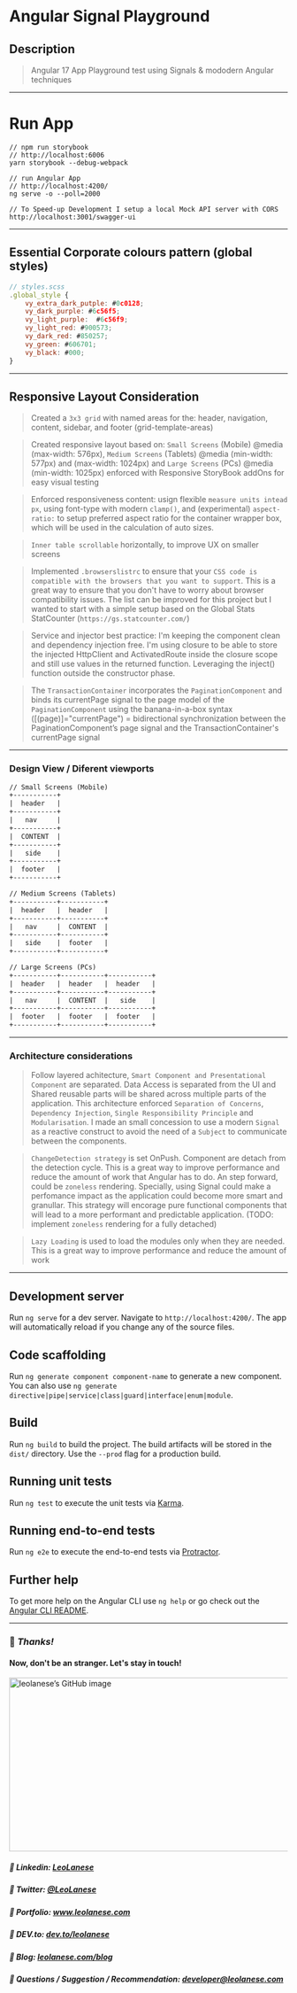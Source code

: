 # Angular Signal Playground

## Description

> Angular 17 App Playground test using Signals & mododern Angular techniques

-----

# Run App

```
// npm run storybook
// http://localhost:6006
yarn storybook --debug-webpack

// run Angular App
// http://localhost:4200/
ng serve -o --poll=2000
```

```
// To Speed-up Development I setup a local Mock API server with CORS
http://localhost:3001/swagger-ui
```

----

## Essential Corporate colours pattern (global styles)

```js
// styles.scss
.global_style {
    vy_extra_dark_putple: #0c0128;
    vy_dark_purple: #6c56f5;
    vy_light_purple:  #6c56f9;
    vy_light_red: #900573;
    vy_dark_red: #850257;
    vy_green: #606701;
    vy_black: #000;
}
```

----

## Responsive Layout Consideration 

> Created a `3x3 grid` with named areas for the: header, navigation, content, sidebar, and footer (grid-template-areas)

> Created responsive layout based on: `Small Screens` (Mobile) @media (max-width: 576px), `Medium Screens` (Tablets) @media (min-width: 577px) and (max-width: 1024px) and `Large Screens` (PCs) @media (min-width: 1025px) enforced with Responsive StoryBook addOns for easy visual testing

> Enforced responsiveness content: usign flexible `measure units intead px`, using font-type with modern `clamp()`, and (experimental) `aspect-ratio:` to setup preferred aspect ratio for the container wrapper box, which will be used in the calculation of auto sizes. 

> `Inner table scrollable` horizontally, to improve UX on smaller screens

> Implemented `.browserslistrc` to ensure that your `CSS code is compatible with the browsers that you want to support`. This is a great way to ensure that you don't have to worry about browser compatibility issues. The list can be improved for this project but I wanted to start with a simple setup based on the Global Stats StatCounter (`https://gs.statcounter.com/`)

> Service and injector best practice:
I'm keeping the component clean and dependency injection free. I'm using closure to be able to store the injected HttpClient and ActivatedRoute inside the closure scope and still use values in the returned function. Leveraging the inject() function outside the constructor phase. 


> The `TransactionContainer` incorporates the `PaginationComponent` and binds its currentPage signal to the page model of the `PaginationComponent` using the banana-in-a-box syntax ([(page)]="currentPage") = bidirectional synchronization between the PaginationComponent’s page signal and the TransactionContainer's currentPage signal


----

### Design View / Diferent viewports 

```html
// Small Screens (Mobile)
+-----------+
|  header   |
+-----------+
|   nav     |
+-----------+
|  CONTENT  |
+-----------+
|   side    |
+-----------+
|  footer   |
+-----------+
```

```html
// Medium Screens (Tablets)
+-----------+-----------+
|  header   |  header   |
+-----------+-----------+
|   nav     |  CONTENT  |
+-----------+-----------+
|   side    |  footer   |
+-----------+-----------+
```


```html
// Large Screens (PCs)
+-----------+-----------+-----------+
|  header   |  header   |  header   |
+-----------+-----------+-----------+
|   nav     |  CONTENT  |   side    |
+-----------+-----------+-----------+
|  footer   |  footer   |  footer   |
+-----------+-----------+-----------+
```

----

### Architecture considerations

> Follow layered achitecture, `Smart Component and Presentational Component` are separated. Data Access is separated from the UI and Shared reusable parts will be shared across multiple parts of the application. This architecture enforced `Separation of Concerns`, `Dependency Injection`, `Single Responsibility Principle` and `Modularisation`. I made an small concession to use a modern `Signal` as a reactive construct to avoid the need of a `Subject` to communicate between the components.

> `ChangeDetection strategy` is set OnPush. Component are detach from the detection cycle. This is a great way to improve performance and reduce the amount of work that Angular has to do. An step forward, could be `zoneless` rendering. Specially, using Signal could make a perfomance impact as the application could become more smart and granullar. This strategy will encorage pure functional components that will lead to a more performant and predictable application. (TODO: implement `zoneless` rendering for a fully detached)

> `Lazy Loading` is used to load the modules only when they are needed. This is a great way to improve performance and reduce the amount of work

----

## Development server

Run `ng serve` for a dev server. Navigate to `http://localhost:4200/`. The app will automatically reload if you change any of the source files.

## Code scaffolding

Run `ng generate component component-name` to generate a new component. You can also use `ng generate directive|pipe|service|class|guard|interface|enum|module`.

## Build

Run `ng build` to build the project. The build artifacts will be stored in the `dist/` directory. Use the `--prod` flag for a production build.

## Running unit tests

Run `ng test` to execute the unit tests via [Karma](https://karma-runner.github.io).

## Running end-to-end tests

Run `ng e2e` to execute the end-to-end tests via [Protractor](http://www.protractortest.org/).

## Further help

To get more help on the Angular CLI use `ng help` or go check out the [Angular CLI README](https://github.com/angular/angular-cli/blob/master/README.md).

---
### :100: <i>Thanks!</i>
#### Now, don't be an stranger. Let's stay in touch!

<a href="https://github.com/leolanese" target="_blank" rel="noopener noreferrer">
  <img src="https://scastiel.dev/api/image/leolanese?dark&removeLink" alt="leolanese’s GitHub image" width="600" height="314" />
</a>

##### :radio_button: Linkedin: <a href="https://www.linkedin.com/in/leolanese/" target="_blank">LeoLanese</a>
##### :radio_button: Twitter: <a href="https://twitter.com/LeoLanese" target="_blank">@LeoLanese</a>
##### :radio_button: Portfolio: <a href="https://www.leolanese.com" target="_blank">www.leolanese.com</a>
##### :radio_button: DEV.to: <a href="https://www.dev.to/leolanese" target="_blank">dev.to/leolanese</a>
##### :radio_button: Blog: <a href="https://www.leolanese.com/blog" target="_blank">leolanese.com/blog</a>
##### :radio_button: Questions / Suggestion / Recommendation: developer@leolanese.com
